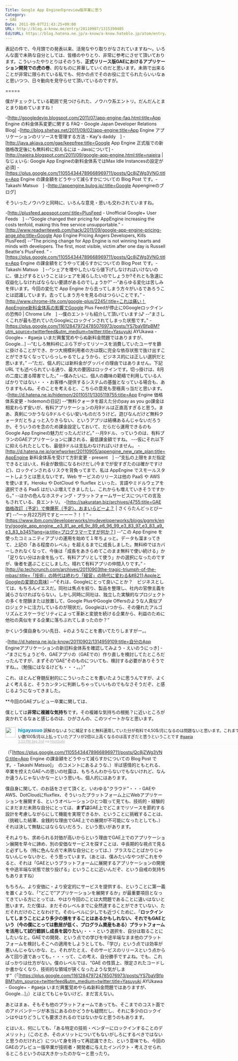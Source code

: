 ```yaml
---
Title: Google App Engineのpreview版卒業に思う
Category:
- GAE
Date: 2011-09-07T21:43:25+09:00
URL: http://blog.a-know.me/entry/20110907/1315399405
EditURL: https://blog.hatena.ne.jp/a-know/a-know.hateblo.jp/atom/entry/12921228815727979455
---
```




表記の件で、今月頭での発表以来、活発なやり取りがなされていますね〜。いろんな面で未熟な自分としては、皆様のやりとり、非常に参考にさせて頂いております。こういったやりとりはそのうち、<span class="deco" style="font-weight:bold;">正式リリース版GAEにおけるアプリケーション開発での虎の巻</span>、的なものに昇華していくのだと思います。未熟で出来ることが非常に限られている私でも、何かの点でそのお役に立てられたらいいなぁと思いつつ、日々動向を見守らせて頂いているのですが。

=====

僕がチェックしている範囲で見つけられた、ノウハウ系エントリ。だんだんとまとまり始めていますね！


-[http://googledevjp.blogspot.com/2011/07/app-engine-faq.html:title=App Engine の料金体系変更に関する FAQ - Google Japan Developer Relations Blog]
-[http://blog.shehas.net/2011/09/02/app-engine:title=App Engine アプリケーションのリソースを管理する方法 - Kay&#39;s daddy　]
-[http://java.akjava.com/gae/keepfree:title=Google App Engine 正式版での新価格改定後にも無料枠に抑えるには - Javaについて]
-[http://najeira.blogspot.com/2011/09/google-app-engine.html:title=najeira | なじぇいら: Google App Engineの新料金体系ではMax Idle Instancesの設定が必須]
-[https://plus.google.com/110554344789668969711/posts/Qc8jZWg3VNG:title=App Engine の課金額をどうやって減らすかについての Blog Post です。- Takashi Matsuo　]
-[http://appengine.bulog.jp/:title=Google Appengineのブログ]



そういったノウハウと同時に、いろんな意見・思いも交わされていますね。



-[http://plusfeed.appspot.com/:title=PlusFeed - Unofficial Google+ User Feeds　]
--“Google changed their pricing for AppEngine increasing the costs tenfold, making this free service unsupportable.”
-[http://www.readwriteweb.com/hack/2011/09/google-app-engine-pricing-ange.php:title=Google App Engine Pricing Angers Developers, Kills PlusFeed]
--“The pricing change for App Engine is not winning hearts and minds with developers. The first, most visible, victim after one day is Russell Beattie's PlusFeed. ”
-[https://plus.google.com/110554344789668969711/posts/Qc8jZWg3VNG:title=App Engine の課金額をどうやって減らすかについての Blog Post です。- Takashi Matsuo　]
--“シェアを増やしたいなら値下げしなければいけないのに、値上げするということはシェアを減らしたいのでしょうか?それとも急速に収益化しなければならない要請があるのでしょうか?”
--“あらゆる変化は苦しみを伴います。今回の変化で App Engine から去ってしまう方々がいるであろうことは認識しています。去ってしまう方々を見るのはつらいことです。”
-[http://www.chrome-life.com/google-plus/2245/:title=これは痛い！AppEngine新料金体系の影響でGoogle Plus Feedが停止に0Googleロックインの恐怖0 | Chrome Life　]
--僕のエントリも紹介して頂いています:)♪
--“まさしくこれが最も恐れていたGoogleにロックインされてしまった状態です。”
-[https://plus.google.com/116128479724785076973/posts/YS7baVBfpBM?utm_source=twitterfeed&utm_medium=twitter:title=Yasuyuki AYUkawa - Google+ - #gaeja いまだ興奮覚めやらぬ新料金問題ではありますが、Google…]
--“むしろ無料枠にぶら下がってリソースを消費していたユーザを篩に掛けることができ、かつ大規模利用者の方は既に完全な依存状態で抜け出すことができなくなっていらっしゃるでしょうから、ビジネス的には正しい選択だと思います。”
--“ただ、個人的には新料金がグッバイの理由ではありません。下記 URL でも述べられている通り、最大の要因はロックインです。切っ掛けは、8月の二度に渡る障害でした。”
--僕みたいに、個人の趣味の範疇で利用している人ばかりではない・・・お客様へ提供するシステムの基盤となっている場合も、ありますもんね。そのことを考えると、こちらの意見も至極真っ当だと思います。
-[http://d.hatena.ne.jp/hidemon/20110511/1305119755:title=App Engine 価格体系変更 - hidemonの日記]
--“無料クォータを超えた分のpay as you go課金は相変わらず安いが、有料アプリケーションの月9ドルは正直高すぎると思う。まあ、真剣につかうなら9ドルぐらい安いものだろうけど。遊びなんだけど無料クォータだとちょっと入りきらない、というアプリは結構あるんじゃないだろうか。そういうのを念のため課金設定しておいて、だらだら運用できるのもGoogle App Engineの魅力だったんだけど。”
--月9ドル、っていうのは、有料プランのGAEアプリケーションに課される、最低課金額ですね。
---仮にそれ以下に抑えられたとしても、最低9ドルは支払わなければいけません。
-[http://d.hatena.ne.jp/griefworker/20110905/appengine_new_rate_plan:title=AppEngine 新料金体系を受けて方針変更 - present　]
--“支払の上限をまだ指定できるとはいえ、料金が数倍になるわけだし(今までが安すぎたのは確かですけど)、ロックインされるリスクを背負ってまで、私は AppEngine でスモールスタートしようとは思えないです。Web サービスのリリースは他の PaaS や AWS を使います。Heroku や DotCloud や fluxflex といった、言語やミドルウェアを選択できる PaaS はだいぶ増えてきましたし、これからも増えていきそうですから。”
--ほかの色んなホスティング・プラットフォームサービスについての言及もされている、良エントリ。
-[http://sakuratan.biz/archives/4755:title=GAE価格改訂（予定）で俺爆死（予定）、おまいらどーよ？ | さくらたんどっとびーず]
--“一ヶ月22万円ですとーーー？！！”
-[https://www.ibm.com/developerworks/mydeveloperworks/blogs/pgmrk/entry/google_app_engine__e3_81_ae_e6_9c_89_e6_96_99_e3_83_97_e3_83_a9_e3_83_b345?lang=ja:title=プログラマーですが何か？]
--“この App Engine を使ったコミュニティアプリの運用を始めて１年ちょっと。データも溜まってきて、上記の「ある程度のレベル」を超えるまでに成長しました。無料枠ではカバーしきれなくなって、今後は「成長をあきらめてこのまま無料で使い続ける」か「足りない分はお金を払って、有料アプリとして使う」かの選択になったのですが、後者を選ぶことにしました。晴れて有料アプリの仲間入りです。”
-[http://jp.techcrunch.com/archives/20110903the-tragic-triumph-of-the-mbas/:title=「技術」の時代は終わり「経営」の時代に変わる&#8211;AppleとGoogleの変貌の意味]
--“それは、Googleにとって良いことか？　ビジネスとしては、もちろんイエスだ。同社は焦点を絞り、製品を整理し、社内の官僚主義を減らさなければならない。しかし同時に同社は、独立した実験的なプロジェクトの多くを閉鎖または放置して、Google PlusやGoogle Offersのような人真似プロジェクトに注力しているのが現状だ。Googleはいつから、その優れたアルゴリズムとスケーラビリティによって革新と変貌を続ける企業から、利益のために他社の真似をする企業に落ちぶれてしまったのか？”



かくいう僕自身もつい先日、↓のようなことを書いてたりしますがー。。



-[http://d.hatena.ne.jp/a-know/20110902/1314959109:title=自分のApp Engineアプリケーションの新旧料金体系を確認してみよう - えいのうにっき]
--“まさにちょうど今、GAEアプリの（GAEでの）作り直しを検討してたところだったんですが、まずその“GAE”そのものについても、検討する必要がありそうですね。。（勉強にはなるけども・・・。。）”



これ、ほとんど脊髄反射的にこういったことを書いたように思うんですが、よくよく考えると、そうカンタンに判断しちゃっていいものでもなさそうだぞ、と感じるようになってきました。



**今回のGAEプレビュー卒業に関しては、

僕としては<span class="deco" style="font-weight:bold;">非常に複雑な気持ち</span>です。その複雑な気持ちの根拠？に近いところが突かれてるなぁと感じるのは、ひがさんの、このツイートかなと思います。


<div align=center>
<ol id="div_table_01" class="matome row2" style="width:900px;text-align:left;border-bottom:1px solid #f5f5f5;list-style-type: none; padding-left: 0px;">
<li class="matome-tweet" style="border-top:1px solid #f5f5f5;min-height:34px;padding:3px 0px;clear:both;">
<div class="matome-icon" style="float:left;margin-right:8px;">
<a href="http://twitter.com/higayasuo"><img src="http://usericons.relucks.org/twitter/higayasuo" height="32" width="32" style="vertical-align:text-top;border-style:none;"></a>
</div>
<span class="matome-status-body" style="display:block;width:860px;overflow:hidden;margin-left:40px;">
<div class="matome-status-content" style="font-size:0.9em;"><div class="entry-content">
<strong><a href="http://twitter.com/higayasuo" class="screen-name" style="font-size:1.2em;color:#0099cc;text-decoration: none;">higayasuo</a></strong> 誤解のないように補足すると無料運用していた分が有料で4,50$/月になるのは問題ないと思います。これまでが安すぎただけ。そうじゃない数100$/月以上払っていたアプリが2倍以上高くなるのは高すぎだと思うということです <a href="http://twitter.com/#search?q=%23gaeja" target="_blank">#gaeja</a>
</div></div>
<div class="matome-status-data" style="font-size:x-small;">
<div class="matome-published timestamp" style="line-height:120%;">
<a class="matome-entry-date" href="http://twitter.com/higayasuo/status/109514335679819776" style="color:#a9a9a9;">3:33 PM Sep 2nd</a> <span class="matome-source" style="color:#a9a9a9;">via <a href="http://www.hootsuite.com" style="color:#a9a9a9;" rel="nofollow">HootSuite</a></span>
</div></div></span></li>
</ol>
</div>



（「[https://plus.google.com/110554344789668969711/posts/Qc8jZWg3VNG:title=App Engine の課金額をどうやって減らすかについての Blog Post です。- Takashi Matsuo]」　のコメントにあるような、）半ば感情的ともとれる、卒業を控えたGAEへの思いの吐露は、もちろんわからないでもないけれど、なんか違うんじゃないかなーという思いも、個人的にはあります。


僕自身に関して、のお話をさせて頂くと、いわゆる“クラウド”・・・GAEやAWS、DotCloudにfluxflex、そういったプラットフォーム上にWebアプリケーションを展開する、というオペレーションひとつ取って見ても、技術的・経験的にまだまだ未熟な自分にとっては、<span class="deco" style="font-weight:bold;">まずは</span>GAE上でどこまでリソースを節約する設計を考慮しながらにして機能を実現できるか、ということに挑戦することは、（挑戦した結果、金銭的な理由でGAE上での展開が不可能になったとしても、）それは決して無駄にはならないだろう、という思いがあります。


それよりも、求められる対価が高いからという理由でGAE上でのアプリケーション展開を早々に諦め、別の安価なサービスを探すことは、中長期的な視点で見ると必ずしも（特に色んな点で未熟な自分にとっては、）プラスなことばかりじゃないんじゃないかと、そう思っています。（あとは、僕みたいなやつがこれをやると、それは「GAEというプラットフォームに展開するアプリケーションの開発を中途半端な状態で放り投げる」ということに近いんだぞ、という自戒の気持ちもありますね）


もちろん、より安価に・より安定的にサービスを提供する、ということに第一義を置くような、「“どこで”アプリケーションを展開するか」が最重要項目となってきている方にとっては、やはり今回のことは大問題であることに違いはないと思います。ただ僕は、まだそのレベルまでに全然達することができていない、ただそれだけのことなわけで。そのレベルに少しでも近づくために、「<span class="deco" style="font-weight:bold;">ロックインしてしまうことにより多少の損をすることはあるかもしれない、それでもGAEという（今の僕にとっては敷居が低く、プログラム資産もある）プラットフォームを活用して試行錯誤し成長を図りたい</span>」・・・という選択を、自分は取ることにしたいなと。GAEでの開発、という点での学びを中途半端なまま他のプラットフォームを検討しそこへの適用をしようとしても、「学び」という点では効率が悪いんじゃないかな、と。それがたとえ、そのサービスのリリースという点からみて回り道であっても。・・・って、この考え、自分勝手ですよね。でも、こればっかりは仕方がない。僕のレベルでは、“GAE の性質上、限定されたコードしか書かなくなり、技術的な領域が狭くなったような気がします”（「[https://plus.google.com/116128479724785076973/posts/YS7baVBfpBM?utm_source=twitterfeed&utm_medium=twitter:title=Yasuyuki AYUkawa - Google+ - #gaeja いまだ興奮覚めやらぬ新料金問題ではありますが、Google…]」）とはとてもじゃないけど、まだ言えない。


あとはまぁ、そもそも他のプラットフォームであっても、そこまでのコスト面でのアドバンテージが本当にあるのかどうかも疑問だし、それに多少のロックインはやはりどうしても要求されるのではないかなと思うのもあります。


とはいえ、何にしても、「ある特定の技術・ベンダーにロックインすることのデメリット」（このとき、そのメリットについてもないがしろにするべきではないと思うのだけれど）について身を持って再認識できた、という意味でも、今回のGAEのプレビュー版卒業が技術者・開発者に与えたインパクト・考えさせられるところというのは大きかったのかなーと思ったり。
